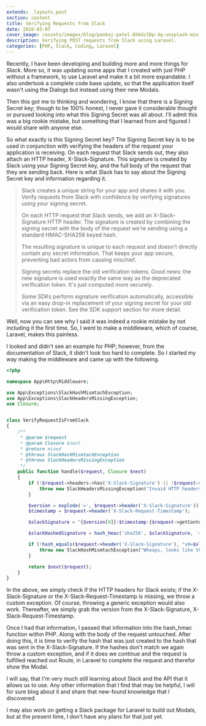 ```yaml
---
extends: _layouts.post
section: content
title: Verifying Requests from Slack
date: 2020-03-07
cover_image: /assets/images/blog/pankaj-patel-OXkUz1Dp-4g-unsplash-min.jpg
description: Verifying POST requests from Slack using Laravel.
categories: [PHP, Slack, Coding, Laravel]
---
```


Recently, I have been developing and building more and more things for _Slack_. More so, it was updating some apps that I created with just PHP without a framework, to use Laravel and make it a bit more expandable. I also undertook a complete code base update, so that the application itself wasn't using the Dialogs but instead using their new Modals.

Then this got me to thinking and wondering, I know that there is a Signing Secret key; though to be 100% honest, I never gave it considerable thought or pursued looking into what this Signing Secret was all about. I'll admit this was a big rookie mistake, but something that I learned from and figured I would share with anyone else.

So what exactly is this Signing Secret key? The Signing Secret key is to be used in conjunction with verifying the headers of the request your application is receiving. On each request that Slack sends out, they also attach an HTTP header, X-Slack-Signature. This signature is created by Slack using your Signing Secret key, and the full body of the request that they are sending back. Here is what Slack has to say about the Signing Secret key and information regarding it.

> Slack creates a unique string for your app and shares it with you. Verify requests from Slack with confidence by verifying signatures using your signing secret.
>
> On each HTTP request that Slack sends, we add an X-Slack-Signature HTTP header. The signature is created by combining the signing secret with the body of the request we're sending using a standard HMAC-SHA256 keyed hash.
>
> The resulting signature is unique to each request and doesn't directly contain any secret information. That keeps your app secure, preventing bad actors from causing mischief.
>
> Signing secrets replace the old verification tokens. Good news: the new signature is used exactly the same way as the deprecated verification token. It's just computed more securely.
>
> Some SDKs perform signature verification automatically, accessible via an easy drop-in replacement of your signing secret for your old verification token. See the SDK support section for more detail.

Well, now you can see why I said it was indeed a rookie mistake by not including it the first time. So, I went to make a middleware, which of course, Laravel, makes this painless.

I looked and didn't see an example for PHP; however, from the documentation of Slack, it didn't look too hard to complete. So I started my way making the middleware and came up with the following.

```php
<?php

namespace App\Http\Middleware;

use App\Exceptions\SlackHashMismtachException;
use App\Exceptions\SlackHeadersMissingException;
use Closure;


class VerifyRequestIsFromSlack
{
    /**
     * @param $request
     * @param Closure $next
     * @return mixed
     * @throws SlackHashMismtachException
     * @throws SlackHeadersMissingException
     */
    public function handle($request, Closure $next)
    {
        if (!$request->headers->has('X-Slack-Signature') || !$request->headers->has('X-Slack-Request-Timestamp')) {
            throw new SlackHeadersMissingException("Invaid HTTP headers.");
        }

        $version = explode('=', $request->header('X-Slack-Signature'));
        $timestamp = $request->header('X-Slack-Request-Timestamp');

        $slackSignature = "{$version[0]}:$timestamp:{$request->getContent()}";

        $slackHashedSignature = hash_hmac('sha256', $slackSignature, 'xxxxxxxSigningSecretxxxxxxxxx');

        if (!hash_equals($request->header('X-Slack-Signature'), "v0=$slackHashedSignature")) {
            throw new SlackHashMismtachException("Whoops, looks like that hash doesn't match");
        }

        return $next($request);
    }
}
```

In the above, we simply check if the HTTP headers for Slack exists; if the X-Slack-Signature or the X-Slack-Request-Timestamp is missing, we throw a custom exception. Of course, throwing a generic exception would also work. Thereafter, we simply grab the version from the X-Slack-Signature, X-Slack-Request-Timestamp.

Once I had that information, I passed that information into the hash_hmac function within PHP. Along with the body of the request untouched. After doing this, it is time to verify the hash that was just created to the hash that was sent in the X-Slack-Signature. If the hashes don't match we again throw a custom exception, and if it does we continue and the request is fulfilled reached out Route, in Laravel to complete the request and therefor show the Modal.

I will say, that I'm very much still learning about Slack and the API that it allows us to use. Any other information that I find that may be helpful, I will for sure blog about it and share that new-found knowledge that I discovered.

I may also work on getting a Slack package for Laravel to build out Modals, but at the present time, I don't have any plans for that just yet.
